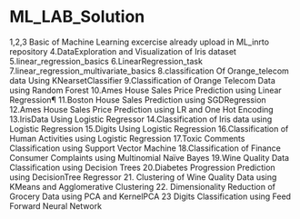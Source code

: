 # ML_LAB_Solution


1,2,3 Basic of Machine Learning excercise already upload in ML_inrto repository
4.DataExploration and Visualization of Iris dataset
5.linear_regression_basics
6.LinearRegression_task
7.linear_regression_multivariate_basics
8.classification Of Orange_telecom data Using KNearsetClassifier
9.Classification of Orange Telecom Data using Random Forest
10.Ames House Sales Price Prediction using Linear Regression¶
11.Boston House Sales Prediction using SGDRegression
12.Ames House Sales Price Prediction using LR and One Hot Encoding
13.IrisData Using Logistic Regressor
14.Classification of Iris data using Logistic Regression
15.Digits Using Logistic Regression
16.Classification of Human Activities using Logistic Regression
17.Toxic Comments Classification using Support Vector Machine
18.Classification of Finance Consumer Complaints using Multinomial Naïve Bayes
19.Wine Quality Data Classification using Decision Trees
20.Diabetes Progression Prediction using DecisionTree Regressor
21. Clustering of Wine Quality Data using KMeans and Agglomerative Clustering
22. Dimensionality Reduction of Grocery Data using PCA and KernelPCA
23 Digits Classification using Feed Forward Neural Network

